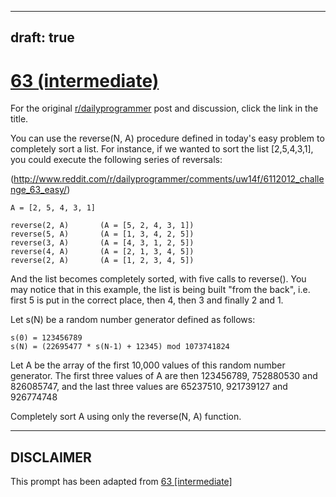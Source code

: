 ---
draft: true
----

# [63 (intermediate)](https://www.reddit.com/r/dailyprogrammer/comments/uw16v/6112012_challenge_63_intermediate/)

For the original [r/dailyprogrammer](https://www.reddit.com/r/dailyprogrammer/) post and discussion, click the link in the title.

You can use the reverse(N, A) procedure defined in today's easy problem to completely sort a list. For instance, if we wanted to sort the list [2,5,4,3,1], you could execute the following series of reversals:

(http://www.reddit.com/r/dailyprogrammer/comments/uw14f/6112012_challenge_63_easy/)

```
A = [2, 5, 4, 3, 1]

reverse(2, A)       (A = [5, 2, 4, 3, 1])
reverse(5, A)       (A = [1, 3, 4, 2, 5])
reverse(3, A)       (A = [4, 3, 1, 2, 5])
reverse(4, A)       (A = [2, 1, 3, 4, 5])
reverse(2, A)       (A = [1, 2, 3, 4, 5])
```
And the list becomes completely sorted, with five calls to reverse(). You may notice that in this example, the list is being built "from the back", i.e. first 5 is put in the correct place, then 4, then 3 and finally 2 and 1.

Let s(N) be a random number generator defined as follows:


```
s(0) = 123456789
s(N) = (22695477 * s(N-1) + 12345) mod 1073741824
```
Let A be the array of the first 10,000 values of this random number generator. The first three values of A are then 123456789, 752880530 and 826085747, and the last three values are 65237510, 921739127 and 926774748

Completely sort A using only the reverse(N, A) function. 


----
## **DISCLAIMER**
This prompt has been adapted from [63 [intermediate]](https://www.reddit.com/r/dailyprogrammer/comments/uw16v/6112012_challenge_63_intermediate/
)
